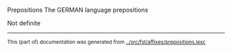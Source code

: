 Prepositions
The GERMAN language prepositions





Not definite





* * *
<small>This (part of) documentation was generated from [../src/fst/affixes/prepositions.lexc](http://github.com/giellalt/lang-deu/blob/main/../src/fst/affixes/prepositions.lexc)</small>